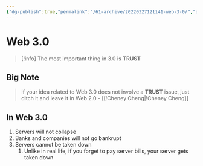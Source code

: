 ```yaml
---
{"dg-publish":true,"permalink":"/61-archive/20220327121141-web-3-0/","dgHomeLink":true,"dgPassFrontmatter":false}
---
```



# Web 3.0

> [!info]
> The most important thing in 3.0 is **TRUST**

## Big Note

> If your idea related to Web 3.0 does not involve a **TRUST** issue, just ditch it and leave it in Web 2.0
> \- [[!Cheney Cheng|!Cheney Cheng]]

## In Web 3.0

1. Servers will not collapse
2. Banks and companies will not go bankrupt
3. Servers cannot be taken down
   1. Unlike in real life, if you forget to pay server bills, your server gets taken down
